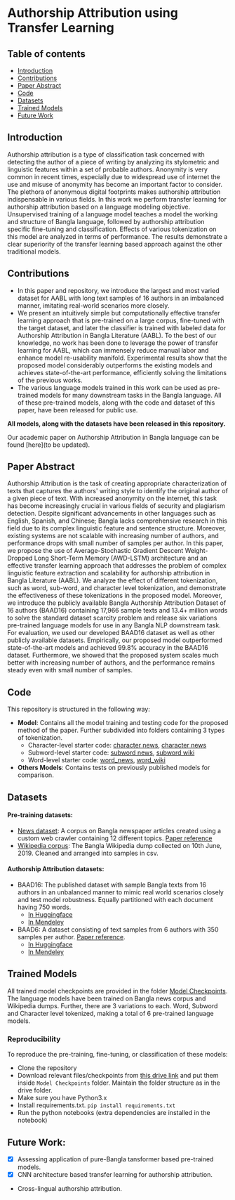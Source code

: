 # Authorship Attribution using Transfer Learning

## Table of contents
- [Introduction](#Introduction)
- [Contributions](#Contributions)
- [Paper Abstract](#Paper-Abstract)
- [Code](#code)
- [Datasets](#Datasets)
- [Trained Models](#Trained-Models)
- [Future Work](#Future-Work)

## Introduction

Authorship attribution is a type of classification task concerned with detecting the author of a piece of writing by analyzing its stylometric and linguistic features within a set of probable authors. Anonymity is very common in recent times, especially due to widespread use of internet the use and misuse of anonymity has become an important factor to consider. The plethora of anonymous digital footprints makes authorship attribution indispensable in various fields.
In this work we perform transfer learning for authorship attribution based on a language modeling objective. Unsupervised training of a language model teaches a model the working and structure of Bangla language, followed by authorship attribution specific fine-tuning and classification. Effects of various tokenization on this model are analyzed in terms of performance. The results demonstrate a clear superiority of the transfer learning based approach against the other traditional models.

## Contributions
- In this paper and repository, we introduce the largest and most varied dataset for AABL with long text samples of 16 authors in an imbalanced manner, imitating real-world scenarios more closely.
- We present an intuitively simple but computationally effective transfer learning approach that is pre-trained on a large corpus, fine-tuned with the target dataset, and later the classifier is trained with labeled data for Authorship Attribution in Bangla Literature (AABL). To the best of our knowledge, no work has been done to leverage the power of transfer learning for AABL, which can immensely reduce manual labor and enhance model re-usability manifold. Experimental results show that the proposed model considerably outperforms the existing models and achieves state-of-the-art performance, efficiently solving the limitations of the previous works. 
- The various language models trained in this work can be used as pre-trained models for many downstream tasks in the  Bangla language. All of these pre-trained models, along with the code and dataset of this paper, have been released for public use.

**All models, along with the datasets have been released in this repository.**

Our academic paper on Authorship Attribution in Bangla language can be found [here](to be updated).

## Paper Abstract
Authorship Attribution is the task of creating appropriate characterization of texts that captures the authors' writing style to identify the original author of a given piece of text. With increased anonymity on the internet, this task has become increasingly crucial in various fields of security and plagiarism detection. Despite significant advancements in other languages such as English, Spanish, and Chinese; Bangla lacks comprehensive research in this field due to its complex linguistic feature and sentence structure. Moreover, existing systems are not scalable with increasing number of authors, and performance drops with small number of samples per author. In this paper, we propose the use of Average-Stochastic Gradient Descent Weight-Dropped Long Short-Term Memory (AWD-LSTM) architecture and an effective transfer learning approach that addresses the problem of complex linguistic feature extraction and scalability for authorship attribution in Bangla Literature (AABL). We analyze the effect of different tokenization, such as word, sub-word, and character level tokenization, and demonstrate the effectiveness of these tokenizations in the proposed model. Moreover, we introduce the publicly available Bangla Authorship Attribution Dataset of 16 authors (BAAD16) containing 17,966 sample texts and 13.4+ million words to solve the standard dataset scarcity problem and release six variations pre-trained language models for use in any Bangla NLP downstream task. For evaluation, we used our developed BAAD16 dataset as well as other publicly available datasets. Empirically, our proposed model outperformed state-of-the-art models and achieved 99.8% accuracy in the BAAD16 dataset. Furthermore, we showed that the proposed system scales much better with increasing number of authors, and the performance remains steady even with small number of samples.

## Code
This repository is structured in the following way:
- **Model**: Contains all the model training and testing code for the proposed method of the paper. Further subdivided into folders containing 3 types of tokenization.
    - Character-level starter code: [character news](https://github.com/tanny411/Authorship-Attribution-using-Transfer-Learning/blob/master/Model/Character-level/.ipynb), [character news](https://github.com/tanny411/Authorship-Attribution-using-Transfer-Learning/blob/master/Model/Character-level/.ipynb) 
    - Subword-level starter code: [subword news](https://github.com/tanny411/Authorship-Attribution-using-Transfer-Learning/blob/master/Model/Subword-level/.ipynb), [subword wiki](https://github.com/tanny411/Authorship-Attribution-using-Transfer-Learning/blob/master/Model/Subword-level/.ipynb)
    - Word-level starter code: [word_news](https://github.com/tanny411/Authorship-Attribution-using-Transfer-Learning/blob/master/Model/Word-level/.ipynb), [word_wiki](https://github.com/tanny411/Authorship-Attribution-using-Transfer-Learning/blob/master/Model/Word-level/.ipynb)
- **Others Models**: Contains tests on previously published models for comparison.

## Datasets
#### Pre-training datasets:
- [News dataset](https://data.mendeley.com/datasets/xp92jxr8wn/1?fbclid=IwAR09nbvU3G4tNoI6zuLoL3FMhvggdE6RuLFOyKMHubrHd7PivLGJeCTch9k): A corpus on Bangla newspaper articles created using a custom web crawler containing 12 different topics. [Paper reference](https://link.springer.com/chapter/10.1007/978-981-15-3607-6_31)
- [Wikipedia corpus](https://data.mendeley.com/datasets/3ph3n78fp7/1?fbclid=IwAR2qOFI27mVQoEMdJBUinL0k_zCjzEMpnFk74cKANhil7oKGSgbT_6E8keI): The Bangla Wikipedia dump collected on 10th June, 2019. Cleaned and arranged into samples in csv.

#### Authorship Attribution datasets:
- BAAD16: The published dataset with sample Bangla texts from 16 authors in an unbalanced manner to mimic real world scenarios closely and test model robustness. Equally partitioned with each document having 750 words.
    - [In Huggingface](https://huggingface.co/datasets/Aisha/BAAD16)
    - [In Mendeley](https://data.mendeley.com/datasets/6d9jrkgtvv/4)
- BAAD6: A dataset consisting of text samples from 6 authors with 350 samples per author. [Paper reference](https://ieeexplore.ieee.org/document/8631977).
    - [In Huggingface](https://huggingface.co/datasets/Aisha/BAAD6)
    - [In Mendeley](https://data.mendeley.com/datasets/w9wkd7g43f/5)

## Trained Models
All trained model checkpoints are provided in the folder [Model Checkpoints](https://github.com/tanny411/Authorship-Attribution-using-Transfer-Learning/blob/master/Model%20Checkpoints). The language models have been trained on Bangla news corpus and Wikipedia dumps. Further, there are 3 variations to each. Word, Subword and Character level tokenized, making a total of 6 pre-trained language models.

### Reproducibility
To reproduce the pre-training, fine-tuning, or classification of these models:
- Clone the repository
- Download relevant files/checkpoints from [this drive link]() and put them inside `Model Checkpoints` folder. Maintain the folder structure as in the drive folder.
- Make sure you have Python3.x
- Install requirements.txt. `pip install requirements.txt`
- Run the python notebooks (extra dependencies are installed in the notebook)

## Future Work:
- [x] Assessing application of pure-Bangla tansformer based pre-trained models.
- [x] CNN architecture based transfer learning for authorship attribution.
- Cross-lingual authorship attribution.
